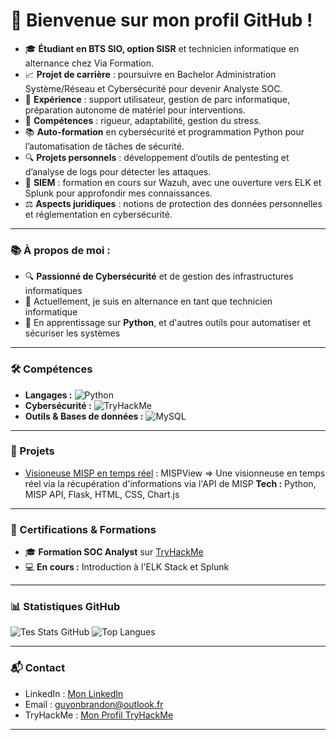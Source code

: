 # 👋 Bienvenue sur mon profil GitHub !

- 🎓 **Étudiant en BTS SIO, option SISR** et technicien informatique en alternance chez Via Formation.
- 📈 **Projet de carrière** : poursuivre en Bachelor Administration Système/Réseau et Cybersécurité pour devenir Analyste SOC.
- 💼 **Expérience** : support utilisateur, gestion de parc informatique, préparation autonome de matériel pour interventions.
- 🔧 **Compétences** : rigueur, adaptabilité, gestion du stress.
- 📚 **Auto-formation** en cybersécurité et programmation Python pour l’automatisation de tâches de sécurité.
- 🔍 **Projets personnels** : développement d’outils de pentesting et d’analyse de logs pour détecter les attaques.
- 🔐 **SIEM** : formation en cours sur Wazuh, avec une ouverture vers ELK et Splunk pour approfondir mes connaissances.
- ⚖️ **Aspects juridiques** : notions de protection des données personnelles et réglementation en cybersécurité.

---

### 📚 À propos de moi :
- 🔍 **Passionné de Cybersécurité** et de gestion des infrastructures informatiques
- 🌱 Actuellement, je suis en alternance en tant que technicien informatique
- 🤖 En apprentissage sur **Python**, et d'autres outils pour automatiser et sécuriser les systèmes

---

### 🛠 Compétences
- **Langages :** ![Python](https://img.shields.io/badge/Python-3776AB?style=for-the-badge&logo=python&logoColor=white)
- **Cybersécurité :** ![TryHackMe](https://img.shields.io/badge/TryHackMe-212C42?style=for-the-badge&logo=tryhackme&logoColor=white)
- **Outils & Bases de données :** ![MySQL](https://img.shields.io/badge/MySQL-4479A1?style=for-the-badge&logo=mysql&logoColor=white)

---

### 📂 Projets
- [Visioneuse MISP en temps réel](https://github.com/Nirkrolm72650/mispview) : MISPView => Une visionneuse en temps réel via la récupération d'informations via l'API de MISP
  **Tech :** Python, MISP API, Flask, HTML, CSS, Chart.js


---

### 📜 Certifications & Formations
- 🎓 **Formation SOC Analyst** sur [TryHackMe](https://tryhackme.com)  
- 💻 **En cours :** Introduction à l'ELK Stack et Splunk

---

### 📊 Statistiques GitHub
![Tes Stats GitHub](https://github-readme-stats.vercel.app/api?username=Nirkrolm72650&show_icons=true&theme=radical)
![Top Langues](https://github-readme-stats.vercel.app/api/top-langs/?username=Nirkrolm72650&layout=compact&theme=radical)

---

### 📬 Contact
- LinkedIn : [Mon LinkedIn](https://linkedin.com/in/brandonguyon)
- Email : [guyonbrandon@outlook.fr](mailto:guyonbrandon@outlook.fr)
- TryHackMe : [Mon Profil TryHackMe](https://tryhackme.com/p/Nirkrolm)

---
